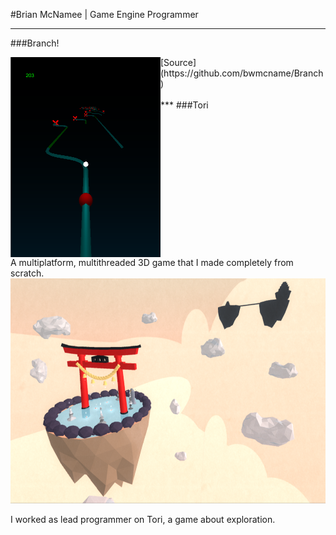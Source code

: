 
#Brian McNamee | Game Engine Programmer
***
###Branch!
<div>
<img src="ScreenShot-11-5-17.PNG" width="240" height="320" style="float:left">

<div style="float:right">
A multiplatform, multithreaded 3D game that I made completely from scratch.
</div>
[Source](https://github.com/bwmcname/Branch)

</div>

</br>
***
###Tori
<img src="teamtori.png" width="640" height="360">

I worked as lead programmer on Tori, a game about exploration. 
</br>
</br>
</br>